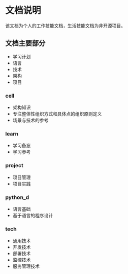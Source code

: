 # 文档说明

该文档为个人的工作技能文档，生活技能文档为非开源项目。

## 文档主要部分

- 学习计划
- 语言
- 技术
- 架构
- 项目

### cell  

- 架构知识
- 专注整体性组织方式和具体点的组织原则定义
- 场景与技术的参考

### learn

- 学习备忘
- 学习参考

### project

- 项目管理
- 项目实践

### python_d

- 语言基础
- 基于语言的程序设计

### tech

- 通用技术
- 开发技术
- 部署技术
- 监控技术
- 服务管理技术